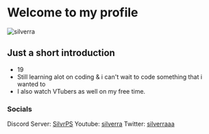 # Welcome to my profile

![silverra](https://images-ext-1.discordapp.net/external/in4Z2oJZQ28DWEiM3kjWhHEpThNWT7Qox8s087tXPgs/https/cdn.discordapp.com/emojis/893443664657936424.png)

## Just a short introduction

- 19
- Still learning alot on coding & i can't wait to code something that i wanted to
- I also watch VTubers as well on my free time.

### Socials

Discord Server: [SilvrPS](https://discord.gg/vnC4Z5nKm3)
Youtube: [silverra](https://www.youtube.com/c/silverra/videos)
Twitter: [silverraaa](https://twitter.com/silverraaa)
